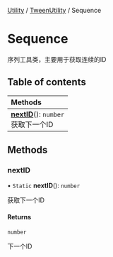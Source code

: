 [Utility](../groups/Utility.Utility.md) / [TweenUtility](../groups/Utility.TweenUtility.md) / Sequence

# Sequence <Badge type="tip" text="Class" /> <Score text="Sequence" />

序列工具类，主要用于获取连续的ID

## Table of contents

| Methods |
| :-----|
| **[nextID](Util.Util.TweenUtil.Sequence.md#nextid)**(): `number` <br> 获取下一个ID|

## Methods

### nextID <Score text="nextID" /> 

• `Static` **nextID**(): `number` 

获取下一个ID


#### Returns

`number`

下一个ID
